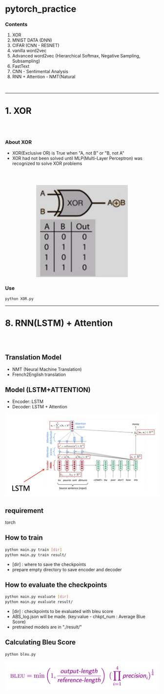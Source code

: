 # pytorch_practice


### Contents
1. XOR
2. MNIST DATA (DNN)
3. CIFAR (CNN - RESNET)
4. vanilla word2vec
5. Advanced word2vec (Hierarchical Softmax, Negative Sampling, Subsampling)
6. FastText
7. CNN - Sentimental Analysis
8. RNN + Attention - NMT(Natural 
<br>

---

# 1. XOR

<br>
<br>

### About XOR
- XOR(Exclusive OR) is True when "A, not B" or "B, not A"
- XOR had not been solved until MLP(Multi-Layer Perceptron) was recognized to solve XOR problems

<br>
<br>

<!-- XOR IMAGE -->
<p align="center">
	<img src="https://github.com/lmhljhlmhljh/pytorch_practice/blob/master/assets/Xor.png" width="300px" height="300px">
</p>

### Use
``` bash
python XOR.py
```

---

# 8. RNN(LSTM) + Attention

<br>
<br>

## Translation Model
- NMT (Neural Machine Translation)
- French2English translation

## Model (LSTM+ATTENTION)
- Encoder: LSTM
- Decoder: LSTM + Attention

![LSTM+Attention](https://github.com/lmhljhlmhljh/pytorch_practice/blob/master/assets/rnn_attention.png)

## requirement
torch

## How to train
``` bash
python main.py train [dir]
python main.py train result/
```
- [dir] : where to save the checkpoints
- prepare empty directory to save encoder and decoder


## How to evaluate the checkpoints
``` bash
python main.py evaluate [dir]
python main.py evaluate result/
```
- [dir] : checkpoints to be evaluated with bleu score
- ABS_log.json will be made. (key:value - chkpt_num : Average Blue Score)
- pretrained models are in "./result/"

## Calculating Bleu Score
``` bash
python bleu.py
```

![Bleu Score](https://github.com/lmhljhlmhljh/pytorch_practice/blob/master/assets/bleu_score.png)
